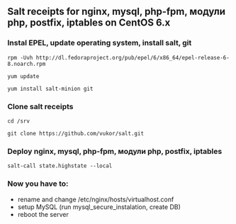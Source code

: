 ## Salt receipts for nginx, mysql, php-fpm, модули php, postfix, iptables on CentOS 6.x

### Instal EPEL, update operating system, install salt, git
``rpm -Uvh http://dl.fedoraproject.org/pub/epel/6/x86_64/epel-release-6-8.noarch.rpm``

``yum update``

``yum install salt-minion git``

### Clone salt receipts
``cd /srv``

``git clone https://github.com/vukor/salt.git``

### Deploy nginx, mysql, php-fpm, модули php, postfix, iptables
``salt-call state.highstate --local``

### Now you have to:

  * rename and change /etc/nginx/hosts/virtualhost.conf
  * setup MySQL (run mysql_secure_instalation, create DB)
  * reboot the server
